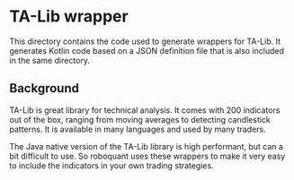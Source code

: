 # TA-Lib wrapper
This directory contains the code used to generate wrappers for TA-Lib. It generates Kotlin code based on a JSON definition file that is also included in the same directory.

## Background
TA-Lib is great library for technical analysis. It comes with 200 indicators out of the box, ranging from moving averages to detecting candlestick patterns. It is available in many languages and used by many traders.

The Java native version of the TA-Lib library is high performant, but can a bit difficult to use. So roboquant uses these wrappers to make it very easy to include the indicators in your own trading strategies.


